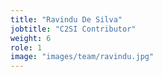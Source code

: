 ```yaml
---
title: "Ravindu De Silva"
jobtitle: "C2SI Contributor"
weight: 6
role: 1
image: "images/team/ravindu.jpg"
---
```


